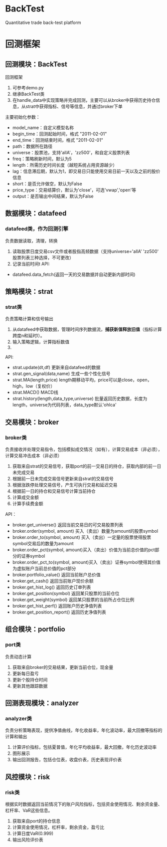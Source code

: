 # BackTest
Quantitative trade back-test platform

# 回测框架

## 回测模块：BackTest
回测框架

1. 可参考demo.py
2. 继承BackTest类
3. 在handle_data中实现策略并完成回测，主要可以从broker中获得历史持仓信息，从strat中获得指标、信号等信息，并通过broker下单

主要初始化参数：
* model_name：自定义模型名称
* begin_time：回测起始时间，格式 "2011-02-01"
* end_time：回测结束时间，格式 "2011-02-01"
* path：数据所在路径
* universe：股票池，支持'allA'，'zz500'，和自定义股票列表
* freq：策略刷新时间，默认为5
* length：所需历史时间长度（越短系统占用资源越少）
* lag：信息滞后期，默认为1，即交易日只能使用交易日前一天以及之前的股价信息
* short：是否允许做空，默认为False
* price_type：交易结算价，默认为'close'，可选'vwap','open'等
* output：是否输出中间结果，默认为False



## 数据模块：datafeed
### datafeed类，作为回测引擎
负责数据读取，清理，转换

1. 读取股票日度交易csv文件或者股指高频数据（支持universe='allA' 'zz500' 股票列表三种选择，不可更改）
2. 记录当前时间t
API:
* datafeed.data_fetch(返回一天的交易数据并自动更新内部时间)


## 策略模块：strat
### strat类
负责策略计算和信号输出

1. 从datafeed中获取数据，管理时间序列数据流，**捕获新值释放旧值**（指标计算跨度n和延时l）。
2. 输入策略逻辑，计算指标数值
3. 

API:
* strat.update(dt,df) 更新来自datafeed的数据
* strat.gen_signal(data,name) 生成一些个性化信号
* strat.MA(length,price) length期移动平均，price可以是close，open，high，low（复权价）
* strat.MACD() MACD线
* strat.history(length,data_type,universe) 批量返回历史数据，长度为length，universe为代码列表，data_type默认'ohlca'


## 交易模块：broker
### broker类
负责接收并处理交易指令，包括模拟成交情况（如有），计算交易成本（非必须），计算交易冲击成本（非必须）

1. 获取来自strat的交易信号，获取port的前一交易日的持仓，获取内部的前一日未完成交易
2. 根据前一日未完成交易信号更新来自strat的交易信号
3. 根据涨跌停处理交易信号，产生可执行交易和延迟交易
4. 根据前一日的持仓和交易信号计算当前持仓
5. 计算成交金额
6. 计算手续费金额

API：
* broker.get_universe() 返回当前交易日的可交易股票列表
* broker.order(symbol, amount) 买入（卖出）数量为amount的股票symbol
* broker.order_to(symbol, amount) 买入（卖出）一定量的股票使得股票symbol交易后的数量为amount
* broker.order_pct(symbol, amount)买入（卖出）价值为当前总价值的pct部分的证券symbol
* broker.order_pct_to(symbol, amount)买入（卖出）证券symbol使得其价值为虚拟账户当前总价值的pct部分
* broker.portfolio_value() 返回当前账户总价值
* broker.get_cash() 返回当前账户现价余额
* broker.get_hist_log() 返回历史订单列表
* broker.get_position(symbol) 返回某只股票的当前仓位
* broker.get_weight(symbol) 返回某只股票的当前所占仓位比例
* broker.get_hist_perf() 返回账户历史净值列表
* broker.get_position_report() 返回历史净值列表

## 组合模块：portfolio
### port类
负责动态计算

1. 获取来自broker的交易结果，更新当前仓位，现金量
2. 更新每日盈亏
3. 更新个股持仓时间
4. 更新其他跟踪数据

## 回测表现模块：analyzer
### analyzer类
负责分析策略表现，提供净值曲线，年化收益率，年化波动率，最大回撤等指标的计算和输出

1. 计算评价指标，包括夏普值，年化平均收益率，最大回撤，年化历史波动率
2. 图形展示
3. 输出回测报告，包括仓位表，收盘价表，历史表现评价表

## 风控模块：risk
### risk类
根据实时数据返回当前情况下的账户风险指标，包括资金使用情况、剩余资金量、杠杆率、VaR这些信息。

1. 获取来自port的持仓信息
2. 计算资金使用情况，杠杆率，剩余资金，盈亏比
3. 计算日度VaR(0.999)
4. 输出风险评价表




